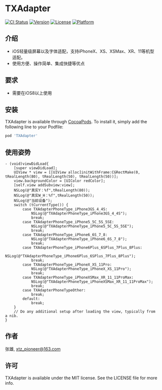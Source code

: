 # TXAdapter

[![CI Status](https://img.shields.io/travis/张雄/TXAdapter.svg?style=flat)](https://travis-ci.org/张雄/TXAdapter)
[![Version](https://img.shields.io/cocoapods/v/TXAdapter.svg?style=flat)](https://cocoapods.org/pods/TXAdapter)
[![License](https://img.shields.io/cocoapods/l/TXAdapter.svg?style=flat)](https://cocoapods.org/pods/TXAdapter)
[![Platform](https://img.shields.io/cocoapods/p/TXAdapter.svg?style=flat)](https://cocoapods.org/pods/TXAdapter)

## 介绍

* iOS轻量级屏幕以及字体适配，支持iPhoneX、XS、XSMax、XR、11等机型适配。
* 使用方便、操作简单、集成快捷等优点

## 要求
* 需要在iOS8以上使用
## 安装

TXAdapter is available through [CocoaPods](https://cocoapods.org). To install
it, simply add the following line to your Podfile:

```ruby
pod 'TXAdapter'
```
## 使用姿势
```objc
- (void)viewDidLoad{
    [super viewDidLoad];
    UIView * view = [[UIView alloc]initWithFrame:CGRectMake(0, tRealLength(80), tRealLength(50), tRealLength(50))];
    view.backgroundColor = [UIColor redColor];
    [self.view addSubview:view];
    NSLog(@"真实Y：%f",tRealLength(80));
    NSLog(@"真实W_H：%f",tRealLength(50));
    NSLog(@"当前设备");
    switch (tCurrentType()) {
        case TXAdapterPhoneType_iPhone3GS_4_4S:
            NSLog(@"TXAdapterPhoneType_iPhone3GS_4_4S");
            break;
        case TXAdapterPhoneType_iPhone5_5C_5S_5SE:
            NSLog(@"TXAdapterPhoneType_iPhone5_5C_5S_5SE");
            break;
        case TXAdapterPhoneType_iPhone6_6S_7_8:
            NSLog(@"TXAdapterPhoneType_iPhone6_6S_7_8");
            break;
        case TXAdapterPhoneType_iPhone6Plus_6SPlus_7Plus_8Plus:
            NSLog(@"TXAdapterPhoneType_iPhone6Plus_6SPlus_7Plus_8Plus");
            break;
        case TXAdapterPhoneType_iPhoneX_XS_11Pro:
            NSLog(@"TXAdapterPhoneType_iPhoneX_XS_11Pro");
            break;
        case TXAdapterPhoneType_iPhoneXSMax_XR_11_11ProMax:
            NSLog(@"TXAdapterPhoneType_iPhoneXSMax_XR_11_11ProMax");
            break;
        case TXAdapterPhoneTypeOther:
            break;
        default:
            break;
    }
	// Do any additional setup after loading the view, typically from a nib.
}
```

## 作者

张雄, xtz_pioneer@163.com

## 许可

TXAdapter is available under the MIT license. See the LICENSE file for more info.
